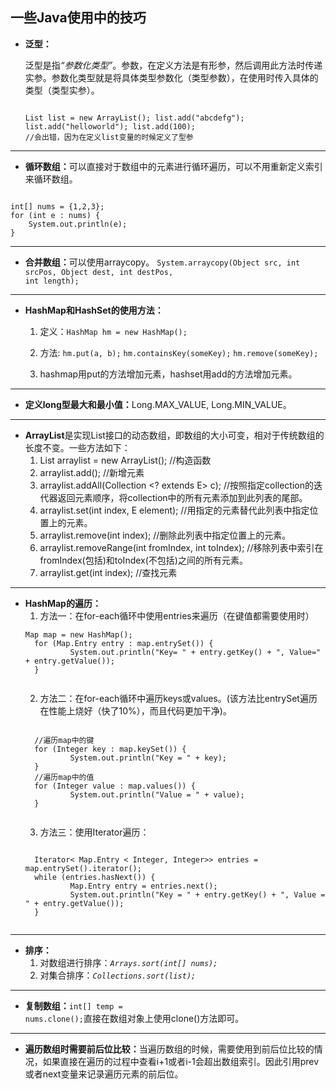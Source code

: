 ## 一些Java使用中的技巧

* <strong>泛型：</strong><p>泛型是指<em>“参数化类型”</em>。参数，在定义方法是有形参，然后调用此方法时传递实参。参数化类型就是将具体类型参数化（类型参数），在使用时传入具体的类型（类型实参）。<pre><code>
List<String> list = new ArrayList<String>();
list.add("abcdefg");
list.add("helloworld");
list.add(100); //会出错，因为在定义list变量的时候定义了型参<String>
</code></pre></p>

***

* <strong>循环数组：</strong>可以直接对于数组中的元素进行循环遍历，可以不用重新定义索引来循环数组。
<pre><code>
int[] nums = {1,2,3};
for (int e : nums) {
	System.out.println(e);
}
</code></pre>

***

* <strong>合并数组：</strong>可以使用arraycopy。
<code>System.arraycopy(Object src, int srcPos, Object dest, int destPos, int length);</code>

***

* <strong>HashMap和HashSet的使用方法：</strong>
	1. 定义：<code>HashMap hm = new HashMap();</code>
	2. 方法:
		<code>hm.put(a, b);</code>
		<code>hm.containsKey(someKey);</code>
		<code>hm.remove(someKey);</code>
	
	3. hashmap用put的方法增加元素，hashset用add的方法增加元素。 

***
	
* <strong>定义long型最大和最小值：</strong>Long.MAX_VALUE, Long.MIN_VALUE。

***

* <strong>ArrayList</strong>是实现List接口的动态数组，即数组的大小可变，相对于传统数组的长度不变。一些方法如下：
	1. List arraylist = new ArrayList();     //构造函数
	2. arraylist.add();      //新增元素
	3. arraylist.addAll(Collection <? extends E> c); //按照指定collection的迭代器返回元素顺序，将collection中的所有元素添加到此列表的尾部。
	4. arraylist.set(int index, E element);   //用指定的元素替代此列表中指定位置上的元素。
	5. arraylist.remove(int index);     //删除此列表中指定位置上的元素。
	6. arraylist.removeRange(int fromIndex, int toIndex);    //移除列表中索引在fromIndex(包括)和toIndex(不包括)之间的所有元素。
	7. arraylist.get(int index); //查找元素

***
	
* <strong>HashMap的遍历：</strong>
	1. 方法一：在for-each循环中使用entries来遍历（在键值都需要使用时）
	<pre><code>Map<Integer, Integer> map = new HashMap<Integer, Integer>();
	for (Map.Entry<Integer, Integer> entry : map.entrySet()) {
			System.out.println("Key= " + entry.getKey() + ", Value=" + entry.getValue());
	}
	</code></pre>
	2. 方法二：在for-each循环中遍历keys或values。(该方法比entrySet遍历在性能上烧好（快了10%），而且代码更加干净)。
	<pre><code>
	//遍历map中的键
	for (Integer key : map.keySet()) {
			System.out.println("Key = " + key);
	}
	//遍历map中的值
	for (Integer value : map.values()) {
			System.out.println("Value = " + value);
	}
	</code></pre>
	3. 方法三：使用Iterator遍历：
	<pre><code>
	Iterator< Map.Entry < Integer, Integer>> entries = map.entrySet().iterator();
	while (entries.hasNext()) {
			Map.Entry<Integer, Integer> entry = entries.next();
			System.out.println("Key = " + entry.getKey() + ", Value = " + entry.getValue());
	}
	</code></pre>
	
***
* <strong>排序：</strong>
	1. 对数组进行排序：<code><em>Arrays.sort(int[] nums);</em></code>
	2. 对集合排序：<code><em>Collections.sort(list);</em></code>

***
* <strong>复制数组：</strong><code>int[] temp = nums.clone();</code>直接在数组对象上使用clone()方法即可。

***

* <strong>遍历数组时需要前后位比较：</strong>当遍历数组的时候，需要使用到前后位比较的情况，如果直接在遍历的过程中查看i+1或者i-1会超出数组索引。因此引用prev或者next变量来记录遍历元素的前后位。